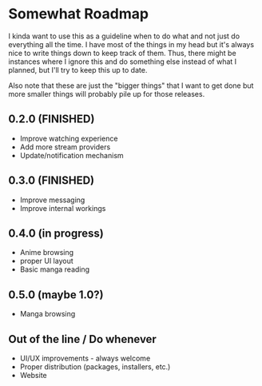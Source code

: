 # Somewhat Roadmap

I kinda want to use this as a guideline when to do what and not just do everything all the time.
I have most of the things in my head but it's always nice to write things down to keep track of them.
Thus, there might be instances where I ignore this and do something else instead of what I planned, but I'll try to keep this up to date.

Also note that these are just the "bigger things" that I want to get done but more smaller things will probably pile up for those releases.

## 0.2.0 (FINISHED)
- Improve watching experience
- Add more stream providers
- Update/notification mechanism

## 0.3.0 (FINISHED)
- Improve messaging
- Improve internal workings

## 0.4.0 (in progress)
- Anime browsing
- proper UI layout
- Basic manga reading

## 0.5.0 (maybe 1.0?)
- Manga browsing

## Out of the line / Do whenever
- UI/UX improvements - always welcome
- Proper distribution (packages, installers, etc.)
- Website
